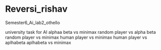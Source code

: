 # Reversi_rishav
Semester6_Ai_lab2_othello

university task  for AI alphaa beta vs minimax 
random player vs alpha beta
random player vs minimax
human player vs minimax
human player vs aplhabeta
aplhabeta vs minimax

